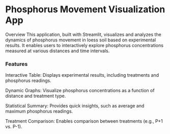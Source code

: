 # Phosphorus Movement Visualization App
Overview
This application, built with Streamlit, visualizes and analyzes the dynamics of phosphorus movement in loess soil based on experimental results. It enables users to interactively explore phosphorus concentrations measured at various distances and time intervals.

### Features
Interactive Table: Displays experimental results, including treatments and phosphorus readings.

Dynamic Graphs: Visualize phosphorus concentrations as a function of distance and treatment type.

Statistical Summary: Provides quick insights, such as average and maximum phosphorus readings.

Treatment Comparison: Enables comparison between treatments (e.g., P+1 vs. P-1).
